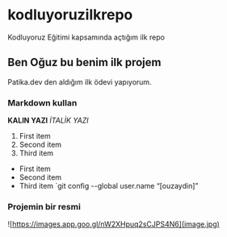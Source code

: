 # kodluyoruzilkrepo
Kodluyoruz Eğitimi kapsamında açtığım ilk repo
## Ben Oğuz bu benim ilk projem
Patika.dev den aldığım ilk ödevi yapıyorum.
### Markdown kullan
**KALIN YAZI**
*İTALİK YAZI*
1. First item
2. Second item
3. Third item
- First item
- Second item
- Third item
`git config --global user.name “[ouzaydin]”
### Projemin bir resmi
![https://images.app.goo.gl/nW2XHpuq2sCJPS4N6](image.jpg)
